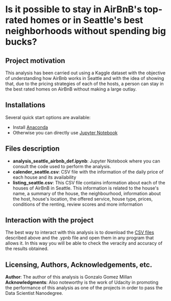 # **Is it possible to stay in AirBnB's top-rated homes or in Seattle's best neighborhoods without spending big bucks?**

## **Project motivation**
This analysis has been carried out using a Kaggle dataset with the objective of understanding how AirBnb works in Seattle and with the idea of showing that, due to the pricing strategies of each of the hosts, a person can stay in the best rated homes on AirBnB without making a large outlay.

## **Installations**

Several quick start options are available:
- Install [Anaconda](https://www.anaconda.com/products/individual)
- Otherwise you can directly use [Jupyter Notebook](https://jupyter.org/)

## **Files description**

- **analysis_seattle_airbnb_def.ipynb**: Jupyter Notebook where you can consult  the code used to perform the analysis.
- **calender_seattle.csv**: CSV file with the information of the daily price of each house and its availability
- **listing_seattle.csv**: This CSV file contains information about each of the houses of AirBnB in Seattle. This information is related to the house's name, a summary of the house, the neighbourhood, information about the host, house's location, the offered service, house type, prices, conditions of the renting, review scores and more information


## **Interaction with the project**
The best way to interact with this analysis is to download the [CSV files](https://www.kaggle.com/airbnb/seattle) described above and the .ypnb file and open them in any program that allows it. In this way you will be able to check the veracity and accuracy of the results obtained. 


## **Licensing, Authors, Acknowledgements, etc.**
**Author**: The author of this analysis is Gonzalo Gomez Millan
**Acknowledgments**: Also noteworthy is the work of Udacity in promoting the performance of this analysis as one of the projects in order to pass the Data Scientist Nanodegree.













